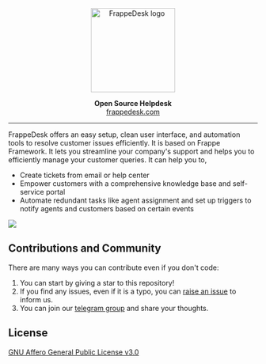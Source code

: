 <div align="center" markdown="1">
<img src="https://user-images.githubusercontent.com/46772424/179259061-000ac01a-4cb5-4d99-adab-2d5951f0ca15.svg" alt="FrappeDesk logo" width="170"/>

**Open Source Helpdesk** </br>
[frappedesk.com](https://frappedesk.com)
</div>

---


FrappeDesk offers an easy setup, clean user interface, and automation tools to resolve customer issues efficiently. It is based on Frappe Framework. It lets you streamline your company's support and helps you to efficiently manage your customer queries. It can help you to,

- Create tickets from email or help center
- Empower customers with a comprehensive knowledge base and self-service portal
- Automate redundant tasks like agent assignment and set up triggers to notify agents and customers based on certain events

<img src="https://user-images.githubusercontent.com/46772424/180410739-a64b8b65-43b4-4ec8-8a87-1f5e97f355e0.png" width="">

## Contributions and Community

There are many ways you can contribute even if you don't code:

1. You can start by giving a star to this repository!
2. If you find any issues, even if it is a typo, you can [raise an issue](https://github.com/frappe/desk/issues/new) to inform us.
3. You can join our [telegram group](https://t.me/frappedesk) and share your thoughts.

## License
[GNU Affero General Public License v3.0](https://github.com/frappe/desk/blob/main/licence.md)
